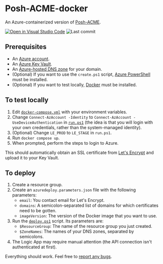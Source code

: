 # Posh-ACME-docker

An Azure-containerized version of [Posh-ACME](https://github.com/rmbolger/Posh-ACME).

[![Open in Visual Studio Code](https://open.vscode.dev/badges/open-in-vscode.svg)](https://open.vscode.dev/nidrissi/Posh-ACME-docker)
![Last commit](https://img.shields.io/github/last-commit/nidrissi/Posh-ACME-docker)

## Prerequisites

- An [Azure account](https://azure.microsoft.com/).
- An [Azure Key Vault](https://azure.microsoft.com/en-us/services/key-vault/).
- An [Azure-hosted DNS zone](https://azure.microsoft.com/en-us/services/dns/) for your domain.
- (Optional) If you want to use the `create.ps1` script, [Azure PowerShell](https://docs.microsoft.com/en-us/powershell/azure/get-started-azureps) must be installed.
- (Optional) If you want to test locally, [Docker](https://www.docker.com/) must be installed.

## To test locally

1. Edit [`docker-compose.yml`](./Image/docker-compose.yml) with your environment variables.
2. Change `Connect-AzAccount -Identity` to `Connect-AzAccount -UseDeviceAuthentication` in [`run.ps1`](./Image/run.ps1) (the idea is that you will login with your own credentials, rather than the system-managed identity).
3. (Optional) Change `LE_PROD` to `LE_STAGE` in `run.ps1`.
4. Run `docker compose up`.
5. When prompted, perform the steps to login to Azure.

This should automatically obtain an SSL certificate from [Let's Encrypt](https://letsencrypt.org/) and upload it to your Key Vault.

## To deploy

1. Create a resource group.
2. Create an `azuredeploy.parameters.json` file with the following parameters:
   - `email`: You contact email for Let's Encrypt.
   - `domains`: A semicolon-separated list of domains for which certificates need to be gotten.
   - `imageVersion`: The version of the Docker image that you want to use.
3. Run the [`deploy.ps1`](./Deploy/deploy.ps1) script. Its parameters are:
   - `$ResourceGroup`: The name of the resource group you just created.
   - `$ZoneNames`: The names of your DNS zones, separated by semicolons.
4. The Logic App may require manual attention (the API connection isn't authenticated at first).

Everything should work. Feel free to [report any bugs](https://github.com/nidrissi/Posh-ACME-docker/issues).
